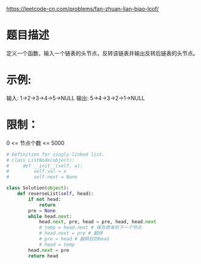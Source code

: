 https://leetcode-cn.com/problems/fan-zhuan-lian-biao-lcof/
# 题目描述
定义一个函数，输入一个链表的头节点，反转该链表并输出反转后链表的头节点。

# 示例:
输入: 1->2->3->4->5->NULL
输出: 5->4->3->2->1->NULL
 
# 限制：
0 <= 节点个数 <= 5000

```python
# Definition for singly-linked list.
# class ListNode(object):
#     def __init__(self, x):
#         self.val = x
#         self.next = None

class Solution(object):
    def reverseList(self, head):
        if not head:
            return
        pre = None
        while head.next:
            head.next, pre, head = pre, head, head.next
            # temp = head.next # 保存原本的下一个节点
            # head.next = pre # 翻转
            # pre = head # 翻转后的head
            # head = temp
        head.next = pre
        return head
```